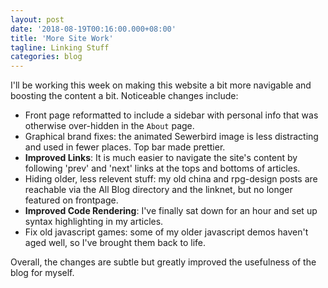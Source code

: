 ```yaml
---
layout: post
date: '2018-08-19T00:16:00.000+08:00'
title: 'More Site Work'
tagline: Linking Stuff
categories: blog
---
```


I'll be working this week on making this website a bit more navigable and boosting the content a bit. Noticeable changes include:

- Front page reformatted to include a sidebar with personal info that was otherwise over-hidden in the `About` page.
- Graphical brand fixes: the animated Sewerbird image is less distracting and used in fewer places. Top bar made prettier.
- **Improved Links**: It is much easier to navigate the site's content by following 'prev' and 'next' links at the tops and bottoms of articles.
- Hiding older, less relevent stuff: my old china and rpg-design posts are reachable via the All Blog directory and the linknet, but no longer featured on frontpage.
- **Improved Code Rendering**: I've finally sat down for an hour and set up syntax highlighting in my articles.
- Fix old javascript games: some of my older javascript demos haven't aged well, so I've brought them back to life.

Overall, the changes are subtle but greatly improved the usefulness of the blog for myself.

